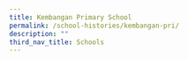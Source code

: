 ```yaml
---
title: Kembangan Primary School
permalink: /school-histories/kembangan-pri/
description: ""
third_nav_title: Schools
---
```


